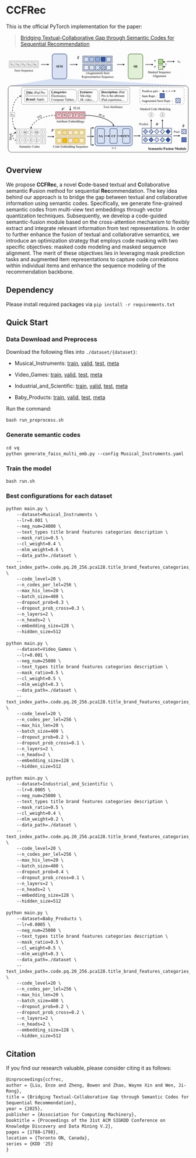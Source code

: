 # CCFRec

This is the official PyTorch implementation for the paper:

> [Bridging Textual-Collaborative Gap through Semantic Codes for Sequential Recommendation](https://arxiv.org/abs/2503.12183)

![model](./asset/model.png)

## Overview

We propose **CCFRec**,  a novel **C**ode-based textual and **C**ollaborative semantic **F**usion method for sequential **Rec**ommendation. The key idea behind our approach is to bridge the gap between textual and collaborative information using semantic codes. Specifically, we generate fine-grained semantic codes from multi-view text embeddings through vector quantization techniques. Subsequently, we develop a code-guided semantic-fusion module based on the cross-attention mechanism to flexibly extract and integrate relevant information from text representations. In order to further enhance the fusion of textual and collaborative semantics, we introduce an optimization strategy that employs code masking with two specific objectives: masked code modeling and masked sequence alignment. The merit of these objectives lies in leveraging mask prediction tasks and augmented item representations to capture code correlations within individual items and enhance the sequence modeling of the recommendation backbone.

## Dependency
Please install required packages via `pip install -r requirements.txt`

## Quick Start

### Data Download and Preprocess

Download the following files into `./dataset/{dataset}`:

- Musical_Instruments:
[train](https://mcauleylab.ucsd.edu/public_datasets/data/amazon_2023/benchmark/5core/last_out_w_his/Musical_Instruments.train.csv.gz),
[valid](https://mcauleylab.ucsd.edu/public_datasets/data/amazon_2023/benchmark/5core/last_out_w_his/Musical_Instruments.valid.csv.gz),
[test](https://mcauleylab.ucsd.edu/public_datasets/data/amazon_2023/benchmark/5core/last_out_w_his/Musical_Instruments.test.csv.gz),
[meta](https://mcauleylab.ucsd.edu/public_datasets/data/amazon_2023/raw/meta_categories/meta_Musical_Instruments.jsonl.gz)

- Video_Games:
[train](https://mcauleylab.ucsd.edu/public_datasets/data/amazon_2023/benchmark/5core/last_out_w_his/Video_Games.train.csv.gz),
[valid](https://mcauleylab.ucsd.edu/public_datasets/data/amazon_2023/benchmark/5core/last_out_w_his/Video_Games.valid.csv.gz),
[test](https://mcauleylab.ucsd.edu/public_datasets/data/amazon_2023/benchmark/5core/last_out_w_his/Video_Games.test.csv.gz),
[meta](https://mcauleylab.ucsd.edu/public_datasets/data/amazon_2023/raw/meta_categories/meta_Video_Games.jsonl.gz)

- Industrial_and_Scientific:
[train](https://mcauleylab.ucsd.edu/public_datasets/data/amazon_2023/benchmark/5core/last_out_w_his/Industrial_and_Scientific.train.csv.gz),
[valid](https://mcauleylab.ucsd.edu/public_datasets/data/amazon_2023/benchmark/5core/last_out_w_his/Industrial_and_Scientific.valid.csv.gz),
[test](https://mcauleylab.ucsd.edu/public_datasets/data/amazon_2023/benchmark/5core/last_out_w_his/Industrial_and_Scientific.test.csv.gz),
[meta](https://mcauleylab.ucsd.edu/public_datasets/data/amazon_2023/raw/meta_categories/meta_Industrial_and_Scientific.jsonl.gz)

- Baby_Products:
[train](https://mcauleylab.ucsd.edu/public_datasets/data/amazon_2023/benchmark/5core/last_out_w_his/Baby_Products.train.csv.gz),
[valid](https://mcauleylab.ucsd.edu/public_datasets/data/amazon_2023/benchmark/5core/last_out_w_his/Baby_Products.valid.csv.gz),
[test](https://mcauleylab.ucsd.edu/public_datasets/data/amazon_2023/benchmark/5core/last_out_w_his/Baby_Products.test.csv.gz),
[meta](https://mcauleylab.ucsd.edu/public_datasets/data/amazon_2023/raw/meta_categories/meta_Baby_Products.jsonl.gz)

Run the command:
```
bash run_preprocess.sh
```

### Generate semantic codes

```
cd vq
python generate_faiss_multi_emb.py --config Musical_Instruments.yaml
```

### Train the model

```
bash run.sh
```

### Best configurations for each dataset

```
python main.py \
    --dataset=Musical_Instruments \
    --lr=0.001 \
    --neg_num=24000 \
    --text_types title brand features categories description \
    --mask_ratio=0.5 \
    --cl_weight=0.4 \
    --mlm_weight=0.6 \
    --data_path=./dataset \
    --text_index_path=.code.pq.20_256.pca128.title_brand_features_categories_description.json \
    --code_level=20 \
    --n_codes_per_lel=256 \
    --max_his_len=20 \
    --batch_size=400 \
    --dropout_prob=0.3 \
    --dropout_prob_cross=0.3 \
    --n_layers=2 \
    --n_heads=2 \
    --embedding_size=128 \
    --hidden_size=512

python main.py \
    --dataset=Video_Games \
    --lr=0.001 \
    --neg_num=25000 \
    --text_types title brand features categories description \
    --mask_ratio=0.5 \
    --cl_weight=0.5 \
    --mlm_weight=0.3 \
    --data_path=./dataset \
    --text_index_path=.code.pq.20_256.pca128.title_brand_features_categories_description.json \
    --code_level=20 \
    --n_codes_per_lel=256 \
    --max_his_len=20 \
    --batch_size=400 \
    --dropout_prob=0.2 \
    --dropout_prob_cross=0.1 \
    --n_layers=2 \
    --n_heads=2 \
    --embedding_size=128 \
    --hidden_size=512

python main.py \
    --dataset=Industrial_and_Scientific \
    --lr=0.0005 \
    --neg_num=25000 \
    --text_types title brand features categories description \
    --mask_ratio=0.5 \
    --cl_weight=0.4 \
    --mlm_weight=0.2 \
    --data_path=./dataset \
    --text_index_path=.code.pq.20_256.pca128.title_brand_features_categories_description.json \
    --code_level=20 \
    --n_codes_per_lel=256 \
    --max_his_len=20 \
    --batch_size=400 \
    --dropout_prob=0.4 \
    --dropout_prob_cross=0.1 \
    --n_layers=2 \
    --n_heads=2 \
    --embedding_size=128 \
    --hidden_size=512

python main.py \
    --dataset=Baby_Products \
    --lr=0.0005 \
    --neg_num=25000 \
    --text_types title brand features categories description \
    --mask_ratio=0.5 \
    --cl_weight=0.5 \
    --mlm_weight=0.3 \
    --data_path=./dataset \
    --text_index_path=.code.pq.20_256.pca128.title_brand_features_categories_description.json \
    --code_level=20 \
    --n_codes_per_lel=256 \
    --max_his_len=20 \
    --batch_size=400 \
    --dropout_prob=0.2 \
    --dropout_prob_cross=0.2 \
    --n_layers=2 \
    --n_heads=2 \
    --embedding_size=128 \
    --hidden_size=512
```


## Citation

If you find our research valuable, please consider citing it as follows:
```
@inproceedings{ccfrec,
author = {Liu, Enze and Zheng, Bowen and Zhao, Wayne Xin and Wen, Ji-Rong},
title = {Bridging Textual-Collaborative Gap through Semantic Codes for Sequential Recommendation},
year = {2025},
publisher = {Association for Computing Machinery},
booktitle = {Proceedings of the 31st ACM SIGKDD Conference on Knowledge Discovery and Data Mining V.2},
pages = {1788–1798},
location = {Toronto ON, Canada},
series = {KDD '25}
}
```

